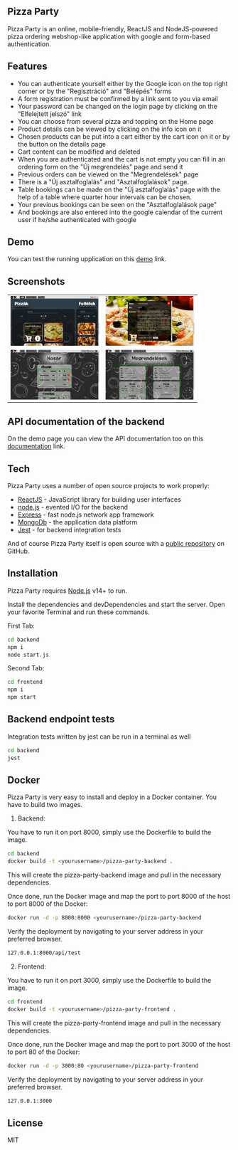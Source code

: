 ## Pizza Party

Pizza Party is an online, mobile-friendly, ReactJS and NodeJS-powered pizza ordering webshop-like application with google and form-based authentication.

## Features

- You can authenticate yourself either by the Google icon on the top right corner or by the "Regisztráció" and "Belépés" forms
- A form registration must be confirmed by a link sent to you via email
- Your password can be changed on the login page by clicking on the "Elfelejtett jelszó" link
- You can choose from several pizza and topping on the Home page
- Product details can be viewed by clicking on the info icon on it
- Chosen products can be put into a cart either by the cart icon on it or by the button on the details page
- Cart content can be modified and deleted
- When you are authenticated and the cart is not empty you can fill in an ordering form on the "Új megrendelés" page and send it
- Previous orders can be viewed on the "Megrendelések" page
- There is a "Új asztalfoglalás" and "Asztalfoglalások" page.
- Table bookings can be made on the "Új asztalfoglalás" page with the help of a table where quarter hour intervals can be chosen.
- Your previous bookings can be seen on the "Asztalfoglalások page"
- And bookings are also entered into the google calendar of the current user if he/she authenticated with google

## Demo

You can test the running upplication on this [demo](https://cryptic-brushlands-33727.herokuapp.com) link.

## Screenshots

<table>
    <tbody>
        <tr>
            <td>
                <img src="https://github.com/zoltan977/PizzaParty/blob/DateBookingFeature/screenshot001.jpg" alt="" width="200">
            </td>
            <td>
                <img src="https://github.com/zoltan977/PizzaParty/blob/DateBookingFeature/screenshot002.jpg" alt="" width="200">
            </td>
        </tr>
        <tr>
            <td>
                <img src="https://github.com/zoltan977/PizzaParty/blob/DateBookingFeature/screenshot003.jpg" alt="" width="200">
            </td>
            <td>
                <img src="https://github.com/zoltan977/PizzaParty/blob/DateBookingFeature/screenshot004.jpg" alt="" width="200">
            </td>
        </tr>
    </tbody>
</table>

## API documentation of the backend

On the demo page you can view the API documentation too on this [documentation](https://cryptic-brushlands-33727.herokuapp.com/api/docs) link.

## Tech

Pizza Party uses a number of open source projects to work properly:

- [ReactJS](https://reactjs.org/) - JavaScript library for building user interfaces
- [node.js](https://nodejs.org/en/) - evented I/O for the backend
- [Express](https://expressjs.com/) - fast node.js network app framework
- [MongoDb](https://www.mongodb.com/) - the application data platform
- [Jest](https://jestjs.io/) - for backend integration tests

And of course Pizza Party itself is open source with a [public repository](https://github.com/zoltan977/PizzaParty)
on GitHub.

## Installation

Pizza Party requires [Node.js](https://nodejs.org/) v14+ to run.

Install the dependencies and devDependencies and start the server.
Open your favorite Terminal and run these commands.

First Tab:

```sh
cd backend
npm i
node start.js
```

Second Tab:

```sh
cd frontend
npm i
npm start
```

## Backend endpoint tests

Integration tests written by jest can be run in a terminal as well

```sh
cd backend
jest
```

## Docker

Pizza Party is very easy to install and deploy in a Docker container.
You have to build two images.

1. Backend:

You have to run it on port 8000, simply use the Dockerfile to
build the image.

```sh
cd backend
docker build -t <yourusername>/pizza-party-backend .
```

This will create the pizza-party-backend image and pull in the necessary dependencies.

Once done, run the Docker image and map the port to port 8000 of the host to
port 8000 of the Docker:

```sh
docker run -d -p 8000:8000 <yourusername>/pizza-party-backend
```

Verify the deployment by navigating to your server address in
your preferred browser.

```sh
127.0.0.1:8000/api/test
```

2. Frontend:

You have to run it on port 3000, simply use the Dockerfile to
build the image.

```sh
cd frontend
docker build -t <yourusername>/pizza-party-frontend .
```

This will create the pizza-party-frontend image and pull in the necessary dependencies.

Once done, run the Docker image and map the port to port 3000 of the host to
port 80 of the Docker:

```sh
docker run -d -p 3000:80 <yourusername>/pizza-party-frontend
```

Verify the deployment by navigating to your server address in
your preferred browser.

```sh
127.0.0.1:3000
```

## License

MIT
